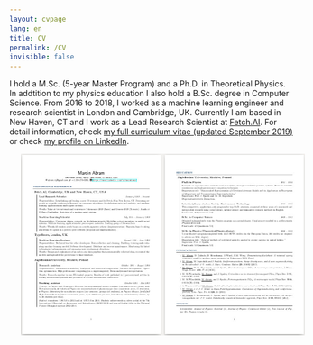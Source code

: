 ```yaml
---
layout: cvpage
lang: en
title: CV
permalink: /CV
invisible: false
---
```


I hold a M.Sc. (5-year Master Program) and a Ph.D. in Theoretical Physics. In addtition to my physics education I also hold a B.Sc. degree in Computer Science. From 2016 to 2018, I worked as a machine learning engineer and research scientist in London and Cambridge, UK. Currently I am based in New Haven, CT and I work as a Lead Research Scientist at <a href="https://fetch.ai/">Fetch.AI</a>.
For detail information, check [my full curriculum vitae (updated September 2019)](/assets/abram_cv.pdf) or check <a href="https://www.linkedin.com/in/marabram/">my profile on LinkedIn</a>.

<center>
<a href="/assets/abram_cv.pdf" rel="Abram CV" style="text-decoration: none">
    <img src="/assets/cv_teaser.jpg" width="700" hspace="20"/>
</a>
</center>

